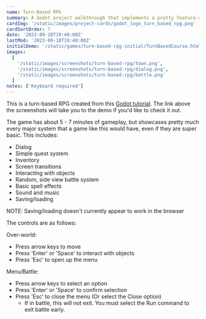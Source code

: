 ```yaml
---
name: Turn-Based RPG
summary: A Godot project walkthrough that implements a pretty feature-rich turn-based RPG
cardImg: '/static/images/project-cards/godot_logo_turn_based_rpg.png'
cardSortOrder: 7
date: '2023-09-18T19:40:00Z'
lastMod: '2023-09-18T19:40:00Z'
initialDemo: '/static/games/turn-based-rpg-initial/TurnBasedCourse.html'
images:
  [
    '/static/images/screenshots/turn-based-rpg/town.png',
    '/static/images/screenshots/turn-based-rpg/dialog.png',
    '/static/images/screenshots/turn-based-rpg/battle.png'
  ]
notes: ['Keyboard required']
---
```


This is a turn-based RPG created from this [Godot tutorial][1]. The link above the screenshots will take you to the demo
if you'd like to check it out.

The game has about 5 - 7 minutes of gameplay, but showcases pretty much every major system that a game like this would
have, even if they are super basic. This includes:

- Dialog
- Simple quest system
- Inventory
- Screen transitions
- Interacting with objects
- Random, side view battle system
- Basic spell effects
- Sound and music
- Saving/loading

NOTE: Saving/loading doesn't currently appear to work in the browser

The controls are as follows:

Over-world:

- Press arrow keys to move
- Press 'Enter' or 'Space' to interact with objects
- Press 'Esc' to open up the menu

Menu/Battle:

- Press arrow keys to select an option
- Press 'Enter' or 'Space' to confirm selection
- Press 'Esc' to close the menu (Or select the Close option)
  - If in battle, this will not exit. You must select the Run command to exit battle early.

[1]: https://courses.heartgamedev.com/p/turn-based-course
